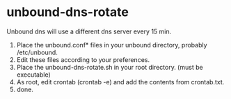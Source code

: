 # unbound-dns-rotate

Unbound dns will use a different dns server every 15 min.

1. Place the unbound.conf* files in your unbound directory, probably /etc/unbound.
2. Edit these files according to your preferences.
3. Place the unbound-dns-rotate.sh in your root directory. (must be executable)
4. As root, edit crontab (crontab -e) and add the contents from crontab.txt.
5. done.

